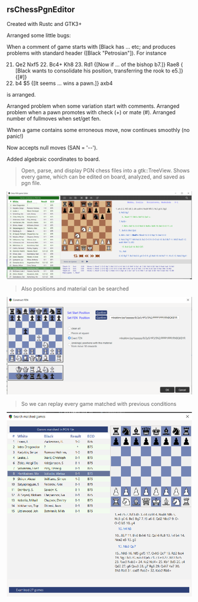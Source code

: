 ## rsChessPgnEditor

Created with Rustc and GTK3+

Arranged some little bugs:

When a comment of game starts with [Black has ... etc; and produces problems with standard header ([Black "Petrosian"]). For instance

21. Qe2 Nxf5 22. Bc4+ Kh8 23. Rd1 {[Now if ... of the bishop b7.]} Rae8 {
[Black wants to consolidate his position, transferring the rook to e5.]} {[#]}
24. b4 $5 {[It seems ... wins a pawn.]} axb4

is arranged.

Arranged problem when some variation start with comments.
Arranged problem when a pawn promotes with check (+) or mate (#).
Arranged number of fullmoves when set/get fen.

When a game contains some erroneous move, now continues smoothly (no panic!)

Now accepts null moves (SAN = '--').

Added algebraic coordinates to board.

>Open, parse, and display PGN chess files into a gtk::TreeView. 
>Shows every game, which can be edited on board, analyzed, and saved as pgn file.

![title](snapshots/startscreen.png)

>Also positions and material can be searched

![title1](snapshots/fenscreen.png)

>So we can replay every game matched with previous conditions

![title2](snapshots/matchedscreen.png)
